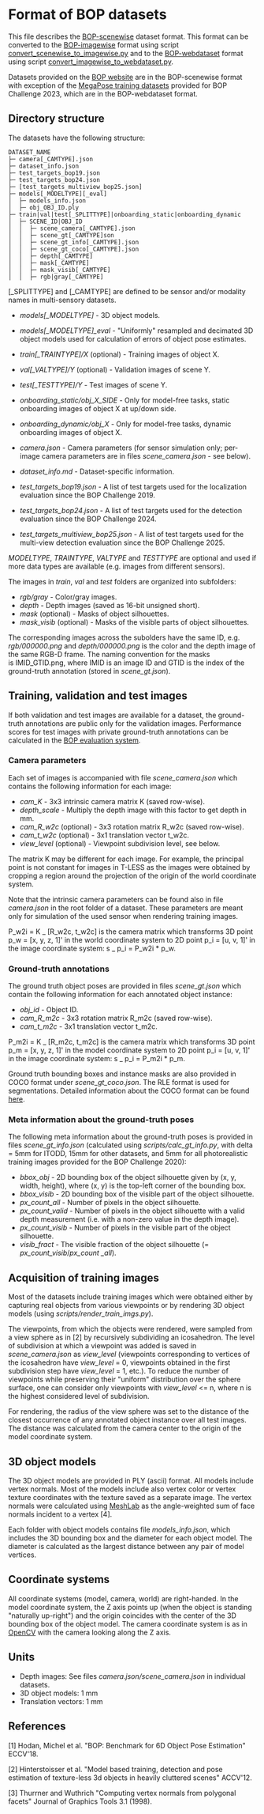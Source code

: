 # Format of BOP datasets

This file describes the [BOP-scenewise](https://github.com/thodan/bop_toolkit/tree/master/bop_toolkit_lib/dataset/bop_scenewise.py) dataset format. This format can be converted to the [BOP-imagewise](https://github.com/thodan/bop_toolkit/tree/master/bop_toolkit_lib/dataset/bop_imagewise.py) format using script [convert_scenewise_to_imagewise.py](https://github.com/thodan/bop_toolkit/tree/master/bop_toolkit_lib/dataset/convert_scenewise_to_imagewise.py) and to the [BOP-webdataset](https://github.com/thodan/bop_toolkit/tree/master/bop_toolkit_lib/dataset/bop_webdataset.py) format using script [convert_imagewise_to_webdataset.py](https://github.com/thodan/bop_toolkit/tree/master/bop_toolkit_lib/dataset/convert_imagewise_to_webdataset.py).

Datasets provided on the [BOP website](https://bop.felk.cvut.cz/datasets) are in the BOP-scenewise format with exception of the [MegaPose training datasets](https://github.com/thodan/bop_toolkit/blob/master/docs/bop_challenge_2023_training_datasets.md) provided for BOP Challenge 2023, which are in the BOP-webdataset format.

## Directory structure

The datasets have the following structure:

```
DATASET_NAME
├─ camera[_CAMTYPE].json
├─ dataset_info.json
├─ test_targets_bop19.json
├─ test_targets_bop24.json
├─ [test_targets_multiview_bop25.json]
├─ models[_MODELTYPE][_eval]
│  ├─ models_info.json
│  ├─ obj_OBJ_ID.ply
├─ train|val|test[_SPLITTYPE]|onboarding_static|onboarding_dynamic
│  ├─ SCENE_ID|OBJ_ID
│  │  ├─ scene_camera[_CAMTYPE].json
│  │  ├─ scene_gt[_CAMTYPE]son
│  │  ├─ scene_gt_info[_CAMTYPE].json
│  │  ├─ scene_gt_coco[_CAMTYPE].json
│  │  ├─ depth[_CAMTYPE]
│  │  ├─ mask[_CAMTYPE]
│  │  ├─ mask_visib[_CAMTYPE]
│  │  ├─ rgb|gray[_CAMTYPE]
```

[_SPLITTYPE] and [_CAMTYPE] are defined to be sensor and/or modality names in multi-sensory datasets.

- _models[\_MODELTYPE]_ - 3D object models.
- _models[\_MODELTYPE]\_eval_ - "Uniformly" resampled and decimated 3D object
  models used for calculation of errors of object pose estimates.

- _train[\_TRAINTYPE]/X_ (optional) - Training images of object X.
- _val[\_VALTYPE]/Y_ (optional) - Validation images of scene Y.
- _test[\_TESTTYPE]/Y_ - Test images of scene Y.
- _onboarding_static/obj_X_SIDE_ - Only for model-free tasks, static onboarding images of object X at up/down side.
- _onboarding_dynamic/obj_X_ - Only for model-free tasks, dynamic onboarding images of object X.

- _camera.json_ - Camera parameters (for sensor simulation only; per-image
  camera parameters are in files _scene_camera.json_ - see below).
- _dataset_info.md_ - Dataset-specific information.
- _test_targets_bop19.json_ - A list of test targets used for the localization evaluation since the BOP Challenge 2019.
- _test_targets_bop24.json_ - A list of test targets used for the detection evaluation since the BOP Challenge 2024.
- _test_targets_multiview_bop25.json_ - A list of test targets used for the multi-view detection evaluation since the BOP Challenge 2025.

_MODELTYPE_, _TRAINTYPE_, _VALTYPE_ and _TESTTYPE_ are optional and used if more
data types are available (e.g. images from different sensors).

The images in _train_, _val_ and _test_ folders are organized into subfolders:

- _rgb/gray_ - Color/gray images.
- _depth_ - Depth images (saved as 16-bit unsigned short).
- _mask_ (optional) - Masks of object silhouettes.
- _mask_visib_ (optional) - Masks of the visible parts of object silhouettes.

The corresponding images across the subolders have the same ID, e.g.
_rgb/000000.png_ and _depth/000000.png_ is the color and the depth image
of the same RGB-D frame. The naming convention for the masks is IMID_GTID.png,
where IMID is an image ID and GTID is the index of the ground-truth annotation
(stored in _scene_gt.json_).

## Training, validation and test images

If both validation and test images are available for a dataset, the ground-truth
annotations are public only for the validation images. Performance scores for
test images with private ground-truth annotations can be calculated in the
[BOP evaluation system](http://bop.felk.cvut.cz).

### Camera parameters

Each set of images is accompanied with file _scene_camera.json_ which contains
the following information for each image:

- _cam_K_ - 3x3 intrinsic camera matrix K (saved row-wise).
- _depth_scale_ - Multiply the depth image with this factor to get depth in mm.
- _cam_R_w2c_ (optional) - 3x3 rotation matrix R_w2c (saved row-wise).
- _cam_t_w2c_ (optional) - 3x1 translation vector t_w2c.
- _view_level_ (optional) - Viewpoint subdivision level, see below.

The matrix K may be different for each image. For example, the principal point
is not constant for images in T-LESS as the images were obtained by cropping a
region around the projection of the origin of the world coordinate system.

Note that the intrinsic camera parameters can be found also in file
_camera.json_ in the root folder of a dataset. These parameters are meant only
for simulation of the used sensor when rendering training images.

P_w2i = K _ [R\_w2c, t\_w2c] is the camera matrix which transforms 3D point
p_w = [x, y, z, 1]' in the world coordinate system to 2D point p_i =
[u, v, 1]' in the image coordinate system: s _ p_i = P_w2i \* p_w.

### Ground-truth annotations

The ground truth object poses are provided in files _scene_gt.json_ which
contain the following information for each annotated object instance:

- _obj_id_ - Object ID.
- _cam_R_m2c_ - 3x3 rotation matrix R_m2c (saved row-wise).
- _cam_t_m2c_ - 3x1 translation vector t_m2c.

P_m2i = K _ [R\_m2c, t\_m2c] is the camera matrix which transforms 3D point
p_m = [x, y, z, 1]' in the model coordinate system to 2D point p_i =
[u, v, 1]' in the image coordinate system: s _ p_i = P_m2i \* p_m.

Ground truth bounding boxes and instance masks are also provided in COCO format under _scene_gt_coco.json_. The RLE format is used for segmentations. Detailed information about the COCO format can be found [here](https://cocodataset.org/#format-data).

### Meta information about the ground-truth poses

The following meta information about the ground-truth poses is provided in files
_scene_gt_info.json_ (calculated using _scripts/calc_gt_info.py_, with delta =
5mm for ITODD, 15mm for other datasets, and 5mm for all photorealistic training
images provided for the BOP Challenge 2020):

- _bbox_obj_ - 2D bounding box of the object silhouette given by (x, y, width,
  height), where (x, y) is the top-left corner of the bounding box.
- _bbox_visib_ - 2D bounding box of the visible part of the object silhouette.
- _px_count_all_ - Number of pixels in the object silhouette.
- _px_count_valid_ - Number of pixels in the object silhouette with a valid
  depth measurement (i.e. with a non-zero value in the depth image).
- _px_count_visib_ - Number of pixels in the visible part of the object
  silhouette.
- _visib_fract_ - The visible fraction of the object silhouette (= _px_count_visib_/_px_count
  \_all_).

## Acquisition of training images

Most of the datasets include training images which were obtained either by
capturing real objects from various viewpoints or by rendering 3D object models
(using _scripts/render_train_imgs.py_).

The viewpoints, from which the objects were rendered, were sampled from a view
sphere as in [2] by recursively subdividing an icosahedron. The level of
subdivision at which a viewpoint was added is saved in _scene_camera.json_ as
_view_level_ (viewpoints corresponding to vertices of the icosahedron have
_view_level_ = 0, viewpoints obtained in the first subdivision step have
_view_level_ = 1, etc.). To reduce the number of viewpoints while preserving
their "uniform" distribution over the sphere surface, one can consider only
viewpoints with _view_level_ <= n, where n is the highest considered level of
subdivision.

For rendering, the radius of the view sphere was set to the distance of the
closest occurrence of any annotated object instance over all test images. The
distance was calculated from the camera center to the origin of the model
coordinate system.

## 3D object models

The 3D object models are provided in PLY (ascii) format. All models include
vertex normals. Most of the models include also vertex color or vertex texture
coordinates with the texture saved as a separate image.
The vertex normals were calculated using
[MeshLab](http://meshlab.sourceforge.net/) as the angle-weighted sum of face
normals incident to a vertex [4].

Each folder with object models contains file _models_info.json_, which includes
the 3D bounding box and the diameter for each object model. The diameter is
calculated as the largest distance between any pair of model vertices.

## Coordinate systems

All coordinate systems (model, camera, world) are right-handed.
In the model coordinate system, the Z axis points up (when the object is
standing "naturally up-right") and the origin coincides with the center of the
3D bounding box of the object model.
The camera coordinate system is as in
[OpenCV](http://docs.opencv.org/2.4/modules/calib3d/doc/camera_calibration_and_3d_reconstruction.html)
with the camera looking along the Z axis.

## Units

- Depth images: See files _camera.json/scene_camera.json_ in individual
  datasets.
- 3D object models: 1 mm
- Translation vectors: 1 mm

## References

[1] Hodan, Michel et al. "BOP: Benchmark for 6D Object Pose Estimation" ECCV'18.

[2] Hinterstoisser et al. "Model based training, detection and pose estimation
of texture-less 3d objects in heavily cluttered scenes" ACCV'12.

[3] Thurrner and Wuthrich "Computing vertex normals from polygonal
facets" Journal of Graphics Tools 3.1 (1998).
